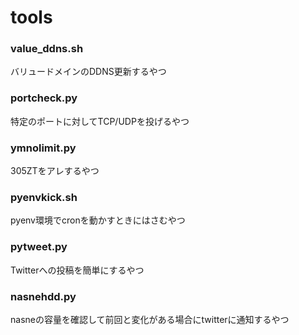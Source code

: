 # tools

### value_ddns.sh
バリュードメインのDDNS更新するやつ

### portcheck.py
特定のポートに対してTCP/UDPを投げるやつ

### ymnolimit.py
305ZTをアレするやつ

### pyenvkick.sh
pyenv環境でcronを動かすときにはさむやつ

### pytweet.py
Twitterへの投稿を簡単にするやつ

### nasnehdd.py
nasneの容量を確認して前回と変化がある場合にtwitterに通知するやつ
